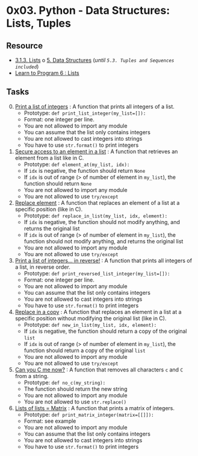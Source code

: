 # 0x03. Python - Data Structures: Lists, Tuples 

## Resource

- [3.1.3. Lists](https://docs.python.org/3.4/tutorial/introduction.html#lists)
o [5. Data Structures](https://docs.python.org/3.4/tutorial/datastructures.html) (*until `5.3. Tuples and Sequences included`*)
- [Learn to Program 6 : Lists](https://www.youtube.com/watch?v=A1HUzrvS-Pw)

## Tasks

0. [Print a list of integers](./0-print_list_integer.py) : A function that prints all integers of a list.
	- Prototype: `def print_list_integer(my_list=[]):`
	- Format: one integer per line.
	- You are not allowed to import any module
	- You can assume that the list only contains integers
	- You are not allowed to cast integers into strings
	- You have to use `str.format()` to print integers
1. [Secure access to an element in a list](./1-element_at.py) : A function that retrieves an element from a list like in C.
	- Prototype: `def element_at(my_list, idx):`
	- If `idx` is negative, the function should return `None`
	- If `idx` is out of range (> of number of element in `my_list`), the function should return `None`
	- You are not allowed to import any module
	- You are not allowed to use `try/except`
2. [Replace element](./2-replace_in_list.py) : A function that replaces an element of a list at a specific position (like in C).
	- Prototype: `def replace_in_list(my_list, idx, element):`
	- If `idx` is negative, the function should not modify anything, and returns the original list
	- If `idx` is out of range (> of number of element in `my_list`), the function should not modify anything, and returns the original list
	- You are not allowed to import any module
	- You are not allowed to use `try/except`
3. [Print a list of integers... in reverse!](./3-print_reversed_list_integer.py) : A function that prints all integers of a list, in reverse order.
	- Prototype: `def print_reversed_list_integer(my_list=[]):`
	- Format: one integer per line.
	- You are not allowed to import any module
	- You can assume that the list only contains integers
	- You are not allowed to cast integers into strings
	- You have to use `str.format()` to print integers
4. [Replace in a copy](4-new_in_list.py) : A function that replaces an element in a list at a specific position without modifying the original list (like in C).
	- Prototype: `def new_in_list(my_list, idx, element):`
	- If `idx` is negative, the function should return a copy of the original `list`
	- If `idx` is out of range (> of number of element in `my_list`), the function should return a copy of the original `list`
	- You are not allowed to import any module
	- You are not allowed to use `try/except`
5. [Can you C me now?](5-no_c.py) : A function that removes all characters `c` and `C` from a string.
	- Prototype: `def no_c(my_string):`
	- The function should return the new string
	- You are not allowed to import any module
	- You are not allowed to use `str.replace()`
6. [Lists of lists = Matrix](6-print_matrix_integer.py) : A function that prints a matrix of integers.
	- Prototype: `def print_matrix_integer(matrix=[[]]):`
	- Format: see example
	- You are not allowed to import any module
	- You can assume that the list only contains integers
	- You are not allowed to cast integers into strings
	- You have to use `str.format()` to print integers
